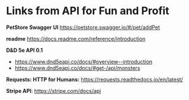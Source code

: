 # Links from API for Fun and Profit

**PetStore Swagger UI** https://petstore.swagger.io/#/pet/addPet

**readme** https://docs.readme.com/reference/introduction

**D&D 5e API 0.1** 

* https://www.dnd5eapi.co/docs/#overview--introduction
* https://www.dnd5eapi.co/docs/#get-/api/monsters

**Requests: HTTP for Humans:** https://requests.readthedocs.io/en/latest/

**Stripe API**: https://stripe.com/docs/api
